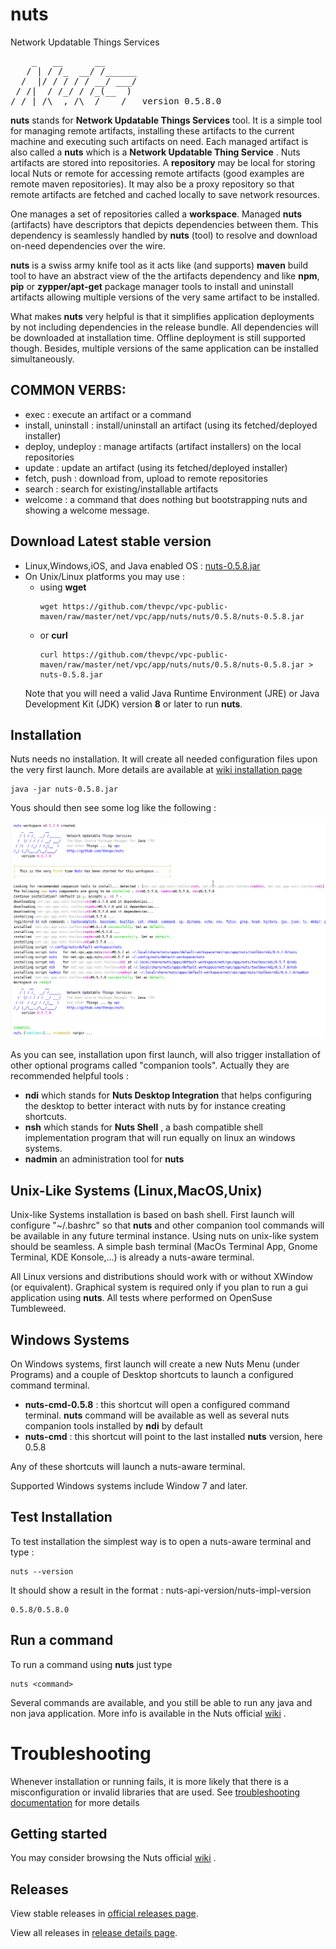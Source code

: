 # nuts
Network Updatable Things Services
<pre>
    _   __      __
   / | / /_  __/ /______
  /  |/ / / / / __/ ___/
 / /|  / /_/ / /_(__  )
/_/ |_/\__,_/\__/____/   version 0.5.8.0
</pre>

**nuts** stands for **Network Updatable Things Services** tool. It is a simple tool  for managing remote artifacts, installing these  artifacts to the current machine and executing such  artifacts on need. Each managed artifact  is also called a **nuts** which  is a **Network Updatable Thing Service** . Nuts artifacts are  stored  into repositories. A  **repository**  may be local for  storing local Nuts or remote for accessing  remote artifacts (good examples  are  remote maven  repositories). It may also be a proxy repository so that remote artifacts are fetched and cached locally to save network resources.

One manages a set of repositories called a **workspace**. Managed **nuts**  (artifacts)  have descriptors that depicts dependencies between them. This dependency is seamlessly handled by  **nuts**  (tool) to resolve and download on-need dependencies over the wire. 

**nuts** is a swiss army knife tool as it acts like (and supports) **maven** build tool to have an abstract view of the the  artifacts dependency and like  **npm**, **pip** or **zypper/apt-get**  package manager tools to  install and uninstall artifacts allowing multiple versions of the very same artifact to  be installed.

What makes **nuts** very helpful is that it simplifies application deployments by not including dependencies in the release bundle. All dependencies will be downloaded at installation time. Offline deployment is still supported though. Besides, multiple versions of the same application can be installed simultaneously.

## COMMON VERBS:
+ exec               : execute an artifact or a command
+ install, uninstall : install/uninstall an artifact (using its fetched/deployed installer)
+ deploy, undeploy   : manage artifacts (artifact installers) on the local repositories
+ update             : update an artifact (using its fetched/deployed installer)
+ fetch, push        : download from, upload to remote repositories
+ search             : search for existing/installable artifacts
+ welcome            : a command that does nothing but bootstrapping nuts and showing a welcome message.

## Download Latest stable version
+ Linux,Windows,iOS, and Java enabled OS : [nuts-0.5.8.jar](https://github.com/thevpc/vpc-public-maven/raw/master/net/vpc/app/nuts/nuts/0.5.8/nuts-0.5.8.jar)
+ On Unix/Linux platforms you may use :
    + using **wget**
        ```
        wget https://github.com/thevpc/vpc-public-maven/raw/master/net/vpc/app/nuts/nuts/0.5.8/nuts-0.5.8.jar
        ```
    + or **curl**
        ```
        curl https://github.com/thevpc/vpc-public-maven/raw/master/net/vpc/app/nuts/nuts/0.5.8/nuts-0.5.8.jar > nuts-0.5.8.jar 
        ```
    Note that you will need a valid Java Runtime Environment (JRE) or Java Development Kit (JDK) version **8** or later to run **nuts**.

## Installation
Nuts needs no installation. 
It will create all needed configuration files upon the very first launch. 
More details are available at [wiki installation page](https://github.com/thevpc/nuts/wiki/Installation)

```
java -jar nuts-0.5.8.jar
```
Yous should then see some log like the following :

![install-log-example](docs/install-log-example.png)

As you can see, installation upon first launch, will also trigger installation of other optional programs called "companion tools".
Actually they are recommended helpful tools :
  + **ndi** which stands for __Nuts Desktop Integration__ that helps configuring the desktop to better 
    interact with nuts by for instance creating shortcuts.
  + **nsh** which stands for __Nuts Shell__ , a bash compatible shell implementation program that will run equally on linux an windows systems.
  + **nadmin** an administration tool for **nuts** 


## Unix-Like Systems (Linux,MacOS,Unix)
Unix-like Systems installation is based on bash shell. First launch will configure "~/.bashrc" so that **nuts** and other companion tool commands will be 
available in any future terminal instance.
Using nuts on unix-like system should be seamless. A simple bash terminal (MacOs Terminal App, Gnome Terminal, KDE Konsole,...) is already a nuts-aware terminal.

All Linux versions and distributions should work with or without XWindow (or equivalent). Graphical system is required only if you plan to run a 
gui application using **nuts**.
All tests where performed on OpenSuse Tumbleweed.

## Windows Systems
On Windows systems, first launch will create a new Nuts Menu (under Programs) and a couple of Desktop shortcuts to launch a configured command terminal.
  + **nuts-cmd-0.5.8** : this shortcut will open a configured command terminal. **nuts** command will be available as well 
                         as several nuts companion tools installed by **ndi** by default
  + **nuts-cmd**       : this shortcut will point to the last installed **nuts** version, here 0.5.8  

Any of these shortcuts will launch a nuts-aware terminal.

Supported Windows systems include Window 7 and later.

## Test Installation
To test installation the simplest way is to open a nuts-aware terminal and type : 

```
nuts --version
```

It should show a result in the format : nuts-api-version/nuts-impl-version

```
0.5.8/0.5.8.0
```

## Run a command

To run a command using **nuts** just type

```
nuts <command>
```

Several commands are available, and you still be able to run any java and non java application. More info is available in the Nuts official [wiki](https://github.com/thevpc/nuts/wiki) .

# Troubleshooting
Whenever installation or running fails, it is more likely that there is a misconfiguration or invalid libraries that are used. 
See [troubleshooting documentation](docs/troubleshooting.md) for more details


## Getting started
You may consider browsing the Nuts official [wiki](https://github.com/thevpc/nuts/wiki) .

## Releases
View stable releases in [official releases page](https://github.com/thevpc/nuts/releases).

View all releases in [release details page](docs/change-log/release-details.md).
